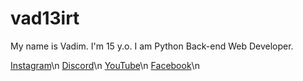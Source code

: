 # vad13irt

My name is Vadim. I'm 15 y.o. I am Python Back-end Web Developer. 

[Instagram](https://www.instagram.com/vad13irt/)\n
[Discord](https://discord.com/users/vad13irt)\n
[YouTube](https://www.youtube.com/channel/UCMDQotDUpVX_Jnps4328vvg)\n
[Facebook](https://www.facebook.com/vadim.irtlach.5/)\n
